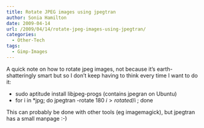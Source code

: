 ```yaml
---
title: Rotate JPEG images using jpegtran
author: Sonia Hamilton
date: 2009-04-14
url: /2009/04/14/rotate-jpeg-images-using-jpegtran/
categories:
  - Other-Tech
tags:
  - Gimp-Images
---
```

A quick note on how to rotate jpeg images, not because it&#8217;s earth-shatteringly smart but so I don&#8217;t keep having to think every time I want to do it:

  * sudo aptitude install libjpeg-progs (contains jpegran on Ubuntu)
  * for i in *jpg; do jpegtran -rotate 180 $i > rotated/$i ; done

This can probably be done with other tools (eg imagemagick), but jpegtran has a small manpage :-)
